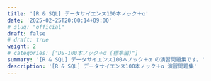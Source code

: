 ```yaml
---
title: '[R & SQL] データサイエンス100本ノック＋α'
date: '2025-02-25T20:00:14+09:00'
# slug: "official"
draft: false
# draft: true
weight: 2
# categories: ["DS-100本ノック＋α (標準編)"]
summary: '[R & SQL] データサイエンス100本ノック＋α の演習問題集です。'
description: '[R & SQL] データサイエンス100本ノック＋α 演習問題集'
---
```

